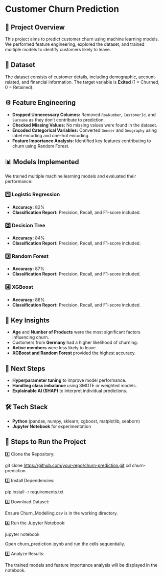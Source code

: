 # Customer Churn Prediction

## 📌 Project Overview
This project aims to predict customer churn using machine learning models. We performed feature engineering, explored the dataset, and trained multiple models to identify customers likely to leave.

## 📂 Dataset
The dataset consists of customer details, including demographic, account-related, and financial information. The target variable is **Exited** (1 = Churned, 0 = Retained).

## ⚙️ Feature Engineering
- **Dropped Unnecessary Columns:** Removed `RowNumber`, `CustomerId`, and `Surname` as they don’t contribute to prediction.
- **Checked Missing Values:** No missing values were found in the dataset.
- **Encoded Categorical Variables:** Converted `Gender` and `Geography` using label encoding and one-hot encoding.
- **Feature Importance Analysis:** Identified key features contributing to churn using Random Forest.

## 📊 Models Implemented
We trained multiple machine learning models and evaluated their performance:

### 1️⃣ Logistic Regression
- **Accuracy:** 82%
- **Classification Report:** Precision, Recall, and F1-score included.

### 2️⃣ Decision Tree
- **Accuracy:** 84%
- **Classification Report:** Precision, Recall, and F1-score included.

### 3️⃣ Random Forest
- **Accuracy:** 87%
- **Classification Report:** Precision, Recall, and F1-score included.

### 4️⃣ XGBoost
- **Accuracy:** 86%
- **Classification Report:** Precision, Recall, and F1-score included.

## 🔑 Key Insights
- **Age** and **Number of Products** were the most significant factors influencing churn.
- Customers from **Germany** had a higher likelihood of churning.
- **Active members** were less likely to leave.
- **XGBoost and Random Forest** provided the highest accuracy.

## 🚀 Next Steps
- **Hyperparameter tuning** to improve model performance.
- **Handling class imbalance** using SMOTE or weighted models.
- **Explainable AI (SHAP)** to interpret individual predictions.

## 🛠️ Tech Stack
- **Python** (pandas, numpy, sklearn, xgboost, matplotlib, seaborn)
- **Jupyter Notebook** for experimentation
  
## 🏃 Steps to Run the Project

1️⃣ Clone the Repository:

git clone https://github.com/your-repo/churn-prediction.git
cd churn-prediction

2️⃣ Install Dependencies:

pip install -r requirements.txt

3️⃣ Download Dataset:

Ensure Churn_Modelling.csv is in the working directory.

4️⃣ Run the Jupyter Notebook:

jupyter notebook

Open churn_prediction.ipynb and run the cells sequentially.

5️⃣ Analyze Results:

The trained models and feature importance analysis will be displayed in the notebook.

